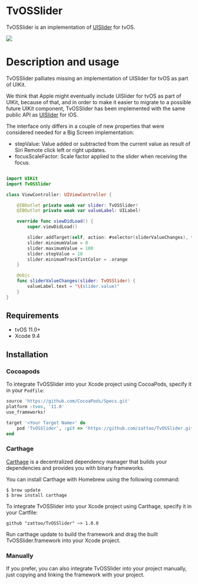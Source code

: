 # TvOSSlider

TvOSSlider is an implementation of [UISlider](https://developer.apple.com/documentation/uikit/uislider) for tvOS.

![](preview.gif)

# Description and usage

TvOSSlider palliates missing an implementation of UISlider for tvOS as part of UIKit.

We think that Apple might eventually include UISlider for tvOS as part of UIKit, because of that, and in order to make it easier to migrate to a possible future UIKit component, TvOSSlider has been implemented with the same public API as [UISlider](https://developer.apple.com/documentation/uikit/uislider) for iOS.

The interface only differs in a couple of new properties that were considered needed for a Big Screen implementation:

- stepValue: Value added or subtracted from the current value as result of Siri Remote click left or right updates.
- focusScaleFactor: Scale factor applied to the slider when receiving the focus.

```swift

import UIKit
import TvOSSlider

class ViewController: UIViewController {

    @IBOutlet private weak var slider: TvOSSlider!
    @IBOutlet private weak var valueLabel: UILabel!

    override func viewDidLoad() {
        super.viewDidLoad()

        slider.addTarget(self, action: #selector(sliderValueChanges), for: .valueChanged)
        slider.minimumValue = 0
        slider.maximumValue = 100
        slider.stepValue = 10
        slider.minimumTrackTintColor = .orange
    }

    @objc
    func sliderValueChanges(slider: TvOSSlider) {
        valueLabel.text = "\(slider.value)"
    }
}
```

## Requirements

- tvOS 11.0+
- Xcode 9.4

## Installation

### Cocoapods

To integrate TvOSSlider into your Xcode project using CocoaPods, specify it in your `Podfile`:

```ruby
source 'https://github.com/CocoaPods/Specs.git'
platform :tvos, '11.0'
use_frameworks!

target '<Your Target Name>' do
    pod 'TvOSSlider', :git => 'https://github.com/zattoo/TvOSSlider.git'
end
```

### Carthage

[Carthage](https://github.com/Carthage/Carthage) is a decentralized dependency manager that builds your dependencies and provides you with binary frameworks.

You can install Carthage with Homebrew using the following command:

```
$ brew update
$ brew install carthage
```

To integrate TvOSSlider into your Xcode project using Carthage, specify it in your Cartfile:

```
github "zattoo/TvOSSlider" ~> 1.0.0
```

Run carthage update to build the framework and drag the built TvOSSlider.framework into your Xcode project.

### Manually

If you prefer, you can also integrate TvOSSlider into your project manually, just copying and linking the framework with your project.